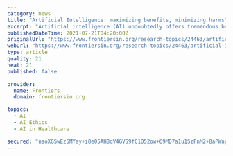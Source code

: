 ```yaml
---
category: news
title: "Artificial Intelligence: maximizing benefits, minimizing harms"
excerpt: "Artificial intelligence (AI) undoubtedly offers tremendous benefits across many industries, including medicine, agriculture, and transportation. However, the potential for AI harm is also growing. Biased and inaccurate algorithms routinely make decisions on job applicants,"
publishedDateTime: 2021-07-21T04:20:00Z
originalUrl: "https://www.frontiersin.org/research-topics/24463/artificial-intelligence-maximizing-benefits-minimizing-harms"
webUrl: "https://www.frontiersin.org/research-topics/24463/artificial-intelligence-maximizing-benefits-minimizing-harms"
type: article
quality: 21
heat: 21
published: false

provider:
  name: Frontiers
  domain: frontiersin.org

topics:
  - AI
  - AI Ethics
  - AI in Healthcare

secured: "nsoXGSwEz5MYay+i8e05AH8qV4GVS9fC1O52ow+69MD7a1u1SzFnM2+8aPWnpLN0GNABF5jVAGtsB3ZqNn4f2rVTCW3aA1RR+FYLT1pz7gKLOSY3ZvYSWvIFaS14y6t2dy5QfxIQZmayRHGE+nxOnd1+iZAa7w+H57rRRBHSuH40XnYtiLC+EoKOsRxEP0vi7QY7KSFzJUhh+BEVyOxQpvjzM2Jk3RzgEpiM0UpMd7zwTJalGiXFb0ABimpwoH7L12UGNq1/8Tz0Q1pJKsjlwp7VR7+WFLKdvtw+6D+6Q6mW7+StPjQHEleH4jkkv5GutaHjoaI5GgqLU1U/gNqcBksvdeThMZMFva1bfG0nED8=;mT2LX9yi/2vL7TBieuGr9w=="
---
```


